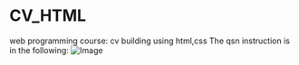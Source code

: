 # CV_HTML
web programming course: cv building using html,css
The qsn instruction is in the following: 
![Image](https://github.com/user-attachments/assets/17080bf2-446b-4e09-84c2-998996bf66bf)
